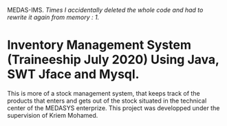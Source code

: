 MEDAS-IMS.
*Times I accidentally deleted the whole code and had to rewrite it again from memory : 1.*

# Inventory Management System (Traineeship July 2020) Using Java, SWT Jface and Mysql.

This is more of a stock management system, that keeps track of the products that enters and gets out of the stock situated in the technical center of the MEDASYS enterprize.
This project was developped under the supervision of Kriem Mohamed.

